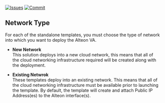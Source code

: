 [![Issues](https://img.shields.io/github/issues/Radware/Radware-azure-arm-templates)](https://github.com/radware/Radware-azure-arm-templates/issues)
[![Commit](https://img.shields.io/github/last-commit/Radware/Radware-azure-arm-templates)]()

## Network Type
For each of the standalone templates, you must choose the type of network into which you want to deploy the Alteon VA. 

  - **New Network** <br>This solution deploys into a new cloud network, this means that all of the cloud networking infrastructure required will be created along with the deployment. 

  - **Existing Netwrok** <br> These templates deploy into an existing  network.  This means that all of the cloud networking infrastructure must be available prior to launching the template. By default, the template will create and attach Public IP Address(es) to the Alteon interface(s).

 
